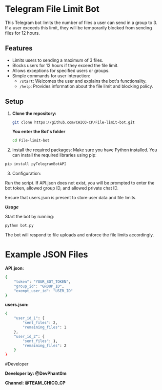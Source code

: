 # Telegram File Limit Bot

This Telegram bot limits the number of files a user can send in a group to 3. If a user exceeds this limit, they will be temporarily blocked from sending files for 12 hours.

## Features

- Limits users to sending a maximum of 3 files.
- Blocks users for 12 hours if they exceed the file limit.
- Allows exceptions for specified users or groups.
- Simple commands for user interaction:
  - `/start`: Welcomes the user and explains the bot's functionality.
  - `/help`: Provides information about the file limit and blocking policy.

## Setup

1. **Clone the repository:**
   ```bash
   git clone https://github.com/CHICO-CP/File-limit-bot.git
   ```
   **You enter the Bot's folder**
   ```bash
   cd File-limit-bot
   ```

2. Install the required packages: Make sure you have Python installed. You can install the required libraries using pip:
```bash
pip install pyTelegramBotAPI
```

3. Configuration:

Run the script. If API.json does not exist, you will be prompted to enter the bot token, allowed group ID, and allowed private chat ID.

Ensure that users.json is present to store user data and file limits.

***Usage***

Start the bot by running:
```bash
python bot.py
```
The bot will respond to file uploads and enforce the file limits accordingly.

# Example JSON Files

**API.json:**
```bash
{
    "token": "YOUR_BOT_TOKEN",
    "group_id": "GROUP_ID",
    "exempt_user_id": "USER_ID"
}
```

**users.json:**
```bash
{
    "user_id_1": {
        "sent_files": 2,
        "remaining_files": 1
    },
    "user_id_2": {
        "sent_files": 1,
        "remaining_files": 2
    }
}
```

#Developer

**Developer by: @DevPhant0m**

**Channel: @TEAM_CHICO_CP**
